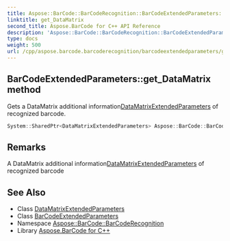 ```yaml
---
title: Aspose::BarCode::BarCodeRecognition::BarCodeExtendedParameters::get_DataMatrix method
linktitle: get_DataMatrix
second_title: Aspose.BarCode for C++ API Reference
description: 'Aspose::BarCode::BarCodeRecognition::BarCodeExtendedParameters::get_DataMatrix method. Gets a DataMatrix additional informationDataMatrixExtendedParameters of recognized barcode in C++.'
type: docs
weight: 500
url: /cpp/aspose.barcode.barcoderecognition/barcodeextendedparameters/get_datamatrix/
---
```

## BarCodeExtendedParameters::get_DataMatrix method


Gets a DataMatrix additional information[DataMatrixExtendedParameters](../../datamatrixextendedparameters/) of recognized barcode.

```cpp
System::SharedPtr<DataMatrixExtendedParameters> Aspose::BarCode::BarCodeRecognition::BarCodeExtendedParameters::get_DataMatrix()
```

## Remarks


A DataMatrix additional information[DataMatrixExtendedParameters](../../datamatrixextendedparameters/) of recognized barcode



## See Also

* Class [DataMatrixExtendedParameters](../../datamatrixextendedparameters/)
* Class [BarCodeExtendedParameters](../)
* Namespace [Aspose::BarCode::BarCodeRecognition](../../)
* Library [Aspose.BarCode for C++](../../../)
